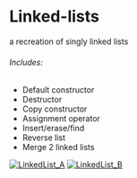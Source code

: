# Linked-lists
a recreation of singly linked lists

###### Includes:

- Default constructor
- Destructor
- Copy constructor
- Assignment operator 
- Insert/erase/find 
- Reverse list
- Merge 2 linked lists

[![LinkedList_A](http://206.189.195.136/wp-content/uploads/2018/05/llA.jpg "LinkedList_A")](http://206.189.195.136/wp-content/uploads/2018/05/llA.jpg "LinkedList_A")
[![LinkedList_B](http://206.189.195.136/wp-content/uploads/2018/05/llB.jpg "LinkedList_B")](http://206.189.195.136/wp-content/uploads/2018/05/llB.jpg "LinkedList_B")
